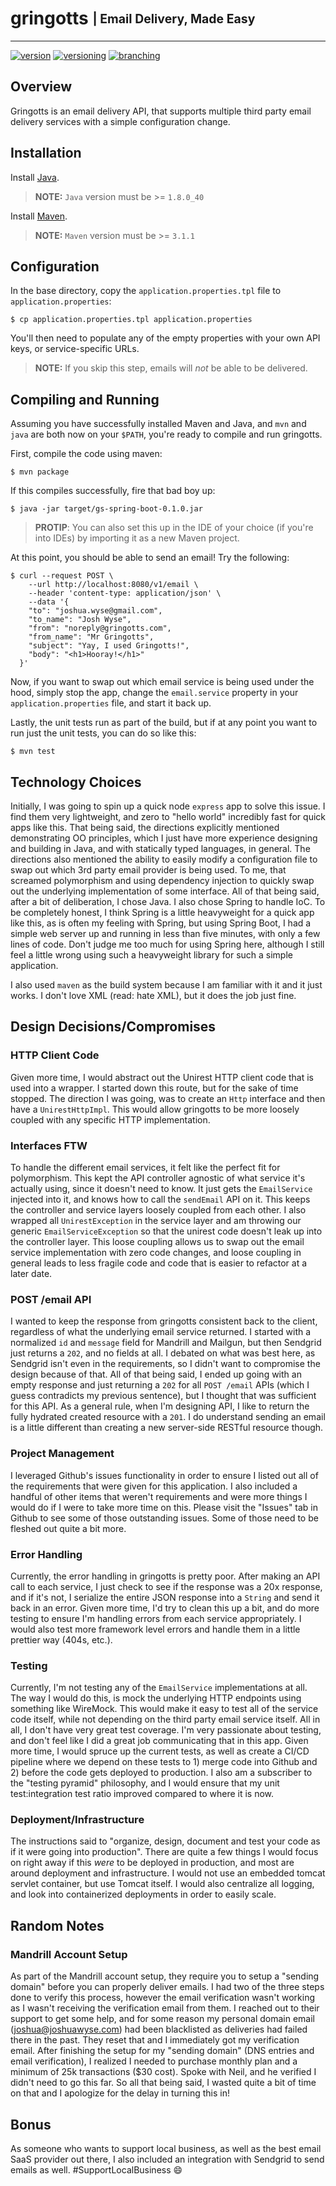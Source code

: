 # gringotts <sub><sup>| Email Delivery, Made Easy </sup></sub>

---

[![version](http://img.shields.io/badge/version-v0.0.1-blue.svg)](#) [![versioning](http://img.shields.io/badge/versioning-semver-blue.svg)](http://semver.org/) [![branching](http://img.shields.io/badge/branching-github%20flow-blue.svg)](https://guides.github.com/introduction/flow/)

## Overview

Gringotts is an email delivery API, that supports multiple third party email delivery services with a simple
configuration change.

## Installation

Install [Java](https://java.com/en/download/).

> **NOTE:** `Java` version must be >= `1.8.0_40`

Install [Maven](https://maven.apache.org/download.cgi).

> **NOTE:** `Maven` version must be >= `3.1.1`

## Configuration

In the base directory, copy the `application.properties.tpl` file to `application.properties`:

```
$ cp application.properties.tpl application.properties
```

You'll then need to populate any of the empty properties with your own API keys, or service-specific URLs.
> __NOTE:__ If you skip this step, emails will *not* be able to be delivered.

## Compiling and Running

Assuming you have successfully installed Maven and Java, and `mvn` and `java` are both now on your `$PATH`, you're ready to compile and run gringotts.

First, compile the code using maven:

```
$ mvn package
```

If this compiles successfully, fire that bad boy up:

```
$ java -jar target/gs-spring-boot-0.1.0.jar
```

> **PROTIP**: You can also set this up in the IDE of your choice (if you're into IDEs) by importing it as a new Maven
> project.


At this point, you should be able to send an email!  Try the following:
```
$ curl --request POST \
    --url http://localhost:8080/v1/email \
    --header 'content-type: application/json' \
    --data '{
  	"to": "joshua.wyse@gmail.com",
  	"to_name": "Josh Wyse",
  	"from": "noreply@gringotts.com",
  	"from_name": "Mr Gringotts",
  	"subject": "Yay, I used Gringotts!",
  	"body": "<h1>Hooray!</h1>"
  }'
```

Now, if you want to swap out which email service is being used under the hood, simply stop the app, change the `email.service` property in your `application.properties` file, and start it back up.

Lastly, the unit tests run as part of the build, but if at any point you want to run just the unit tests, you can do so like this:
```
$ mvn test
```


## Technology Choices

Initially, I was going to spin up a quick node `express` app to solve this issue. I find them very lightweight,
and zero to "hello world" incredibly fast for quick apps like this. That being said, the directions explicitly
mentioned demonstrating OO principles, which I just have more experience designing and building in Java,
and with statically typed languages, in general. The directions also mentioned the ability to easily modify a
configuration file to swap out which 3rd party email provider is being used. To me, that screamed polymorphism and
using dependency injection to quickly swap out the underlying implementation of some interface. All of that being said,
after a bit of deliberation, I chose Java. I also chose Spring to handle IoC. To be completely honest, I think Spring
is a little heavyweight for a quick app like this, as is often my feeling with Spring, but using Spring Boot, I had a
simple web server up and running in less than five minutes, with only a few lines of code. Don't judge me too much for
using Spring here, although I still feel a little wrong using such a heavyweight library for such a simple
application.

I also used `maven` as the build system because I am familiar with it and it just works.  I don't love XML (read: hate XML), but it does the job just fine.

## Design Decisions/Compromises
### HTTP Client Code
Given more time, I would abstract out the Unirest HTTP client code that is used into a wrapper. I started down this
route, but for the sake of time stopped. The direction I was going, was to create an `Http` interface and then have
a `UnirestHttpImpl`. This would allow gringotts to be more loosely coupled with any specific HTTP implementation.

### Interfaces FTW
To handle the different email services, it felt like the perfect fit for polymorphism. This kept the API
controller  agnostic of what service it's actually  using, since it doesn't need to know.  It just gets the `EmailService` injected into it,
and knows how to call the `sendEmail` API on it.  This keeps the controller and service layers loosely coupled from
each other.  I also wrapped all `UnirestException` in the service layer and am throwing our generic
`EmailServiceException` so that the unirest code doesn't leak up into the controller layer.  This loose coupling
allows us to swap out the email service implementation with zero code changes, and loose coupling in general leads to
 less fragile code and code that is easier to refactor at a later date.

### POST /email API
I wanted to keep the response from gringotts consistent back to the client, regardless of what the underlying email
service returned. I started with a normalized `id` and `message` field for Mandrill and Mailgun,
but then Sendgrid just returns a `202`, and no fields at all. I debated on what was best here,
as Sendgrid isn't even in the requirements, so I didn't want to compromise the design because of that. All of that
being said, I ended up going with an empty response and just returning a `202` for all `POST /email` APIs (which I
guess contradicts my previous sentence), but I thought that was sufficient for this API. As a general rule,
when I'm designing API, I like to return the fully hydrated created resource with a `201`. I do understand sending
an email is a little different than creating a new server-side RESTful resource though.

### Project Management
I leveraged Github's issues functionality in order to ensure I listed out all of the requirements that were given for
 this application.  I also included a handful of other items that weren't requirements and were more things I would
 do if I were to take more time on this.  Please visit the "Issues" tab in Github to see some of those outstanding
 issues.  Some of those need to be fleshed out quite a bit more.

### Error Handling
Currently, the error handling in gringotts is pretty poor.  After making an API call to each service,
I just check to see if the response was a 20x response, and if it's not, I serialize the entire JSON response into a
`String` and send it back in an error.  Given more time, I'd try to clean this up a bit,
and do more testing to ensure I'm handling errors from each service appropriately.  I would also test more framework level errors and handle them in a little prettier way (404s, etc.).

### Testing
Currently, I'm not testing any of the `EmailService` implementations at all.  The way I would do this,
is mock the underlying HTTP endpoints using something like WireMock.  This would make it easy to test all of the
service code itself, while not depending on the third party email service itself.  All in all,
I don't have very great test coverage.  I'm very passionate about testing, and don't feel like I did a great job
communicating that in this app.  Given more time, I would spruce up the current tests,
as well as create a CI/CD pipeline where we depend on these tests to 1) merge code into Github and 2) before the code gets deployed to production.  I also am a subscriber to the "testing pyramid" philosophy, and I would ensure that my unit test:integration test ratio improved compared to where it is now.

### Deployment/Infrastructure
The instructions said to "organize, design, document and test your code as if it were going into production".  There
are quite a few things I would focus on right away if this _were_ to be deployed in production,
and most are around deployment and infrastructure.  I would not use an embedded tomcat servlet container,
but use Tomcat itself.  I would also centralize all logging, and look into containerized deployments in order to
easily scale.

## Random Notes
### Mandrill Account Setup
As part of the Mandrill account setup, they require you to setup a "sending domain" before you can properly deliver
emails.  I had two of the three steps done to verify this process, however the email verification wasn't working as I wasn't receiving the verification email from them.  I reached out to their support to get some help,
and for some reason my personal domain email (joshua@joshuawyse.com) had been blacklisted as deliveries had failed
there in the past.  They reset that and I immediately got my verification email.  After finishing the setup for my
"sending domain" (DNS entries and email verification), I realized I needed to purchase monthly plan and a minimum of
25k transactions ($30 cost).  Spoke with Neil, and he verified I didn't need to go this far.  So all that being said,
 I wasted quite a bit of time on that and I apologize for the delay in turning this in!

## Bonus

As someone who wants to support local business, as well as the best email SaaS provider out there,
I also included an integration with Sendgrid to send emails as well. #SupportLocalBusiness :smile:
